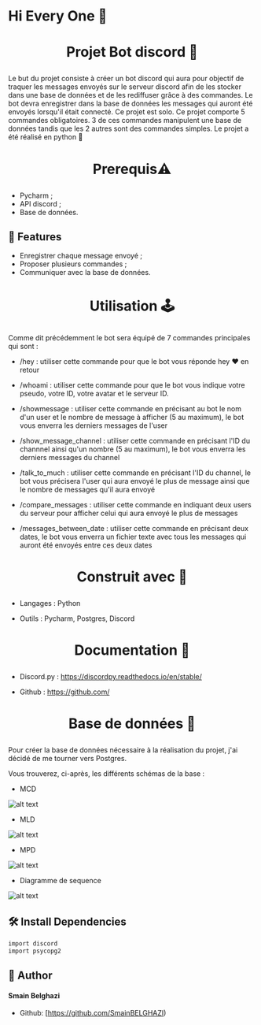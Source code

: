 # Hi Every One  👋
# <p align="center">Projet Bot discord 🤖 </p>
  
Le but du projet consiste à créer un bot discord qui aura pour objectif de traquer les messages envoyés sur le serveur discord afin de les stocker dans une base de données et de les rediffuser grâce à des commandes.
Le bot devra enregistrer dans la base de données les messages qui auront été envoyés lorsqu'il était connecté.
Ce projet est solo.
Ce projet comporte 5 commandes obligatoires.
3 de ces commandes manipulent une base de données tandis que les 2 autres sont des commandes simples.
Le projet a été réalisé en python 🐍



# <p align="center">Prerequis⚠</p>
  
- Pycharm ;
- API discord ;
- Base de données.    
    


## 🧐 Features    
- Enregistrer chaque message envoyé ; 
- Proposer plusieurs commandes ;
- Communiquer avec la base de données.

# <p align="center">Utilisation 🕹</p>
Comme dit précédemment le bot sera équipé de 7 commandes principales qui sont :



- /hey : utiliser cette commande pour que le bot vous réponde hey ❤ en retour



- /whoami : utiliser cette commande pour que le bot vous indique votre pseudo, votre ID, votre avatar et le serveur ID. 



- /showmessage : utiliser cette commande en précisant au bot le nom d'un user et le nombre de message à afficher (5 au maximum), le bot vous enverra les derniers messages de l'user



- /show_message_channel : utiliser cette commande en précisant l'ID du channnel ainsi qu'un nombre (5 au maximum), le bot vous enverra les derniers messages du channel



- /talk_to_much : utiliser cette commande en précisant l'ID du channel, le bot vous précisera l'user qui aura envoyé le plus de message ainsi que le nombre de messages qu'il aura envoyé



- /compare_messages : utiliser cette commande en indiquant deux users du serveur pour afficher celui qui aura envoyé le plus de messages



- /messages_between_date : utiliser cette commande en précisant deux dates, le bot vous enverra un fichier texte avec tous les messages qui auront été envoyés entre ces deux dates

  

# <p align="center">Construit avec 👷 </p>
  
- Langages : Python

- Outils : Pycharm, Postgres, Discord



# <p align="center">Documentation 💼 </p>
  
- Discord.py : https://discordpy.readthedocs.io/en/stable/

- Github : https://github.com/



# <p align="center">Base de données 💾 </p>
  
Pour créer la base de données nécessaire à la réalisation du projet, j'ai décidé de me tourner vers Postgres. 

Vous trouverez, ci-après, les différents schémas de la base :

- MCD

![alt text](https://imagizer.imageshack.com/v2/576x325q70/r/923/ZuQ1yC.png)

- MLD

![alt text](https://imagizer.imageshack.com/v2/576x325q70/r/922/J3y8mV.png)

- MPD

![alt text](https://imagizer.imageshack.com/v2/576x325q70/r/922/46ZiI3.png)

- Diagramme de sequence 

![alt text](https://imagizer.imageshack.com/v2/308x325q70/r/922/xY0mG7.jpg)
                
        

## 🛠️ Install Dependencies    
```bash
import discord
import psycopg2
```






## 🙇 Author
#### Smain Belghazi
- Github: [https://github.com/SmainBELGHAZI)
